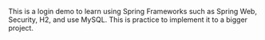This is a login demo to learn using Spring Frameworks such as Spring Web, Security, H2, and use MySQL.
This is practice to implement it to a bigger project.

